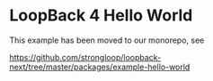 # LoopBack 4 Hello World

This example has been moved to our monorepo, see

https://github.com/strongloop/loopback-next/tree/master/packages/example-hello-world

